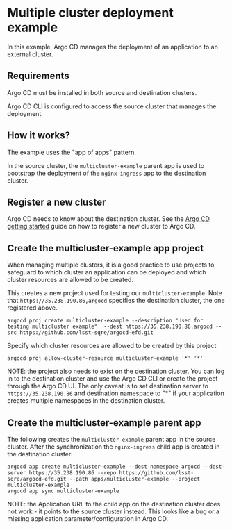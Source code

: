 

# Multiple cluster deployment example

In this example, Argo CD manages the deployment of an application to an external cluster.

## Requirements

Argo CD must be installed in both source and destination clusters.

Argo CD CLI is configured to access the source cluster that manages the deployment.

## How it works?

The example uses the "app of apps" pattern.

In the source cluster, the `multicluster-example` parent app is used to bootstrap the deployment of the `nginx-ingress` app to the destination cluster.


## Register a new cluster

Argo CD needs to know about the destination cluster. See the [Argo CD getting started](https://argoproj.github.io/argo-cd/getting_started/#5-register-a-cluster-to-deploy-apps-to-optional) guide on how to register a new cluster to Argo CD.

## Create the multicluster-example app project

When managing multiple clusters, it is a good practice to use projects to safeguard to which cluster an application can be deployed and which cluster resources are allowed to be created.

This creates a new project used for testing our `multicluster-example`. Note that `https://35.238.190.86,argocd` specifies the destination cluster, the one registered above.

```
argocd proj create multicluster-example --description "Used for testing multicluster example"  --dest https://35.238.190.86,argocd --src https://github.com/lsst-sqre/argocd-efd.git
```

Specify which cluster resources are allowed to be created by this project

```
argocd proj allow-cluster-resource multicluster-example '*' '*'
```

NOTE: the project also needs to exist on the destination cluster. You can log in to the destination cluster and use the Argo CD CLI or create the project through the Argo CD UI. The only caveat is to set destination server to `https://35.238.190.86` and destination namespace to "*" if your application creates multiple namespaces in the destination cluster.


## Create the multicluster-example parent app

The following creates the `multicluster-example` parent app in the source cluster. After the synchronization the `nginx-ingress` child app is created in the destination cluster.

```
argocd app create multicluster-example --dest-namespace argocd --dest-server https://35.238.190.86 --repo https://github.com/lsst-sqre/argocd-efd.git --path apps/multicluster-example --project multicluster-example
argocd app sync multicluster-example
```

NOTE: the Application URL to the child app on the destination cluster does not work - it points to the source cluster instead. This looks like a bug or a missing application parameter/configuration in Argo CD.
